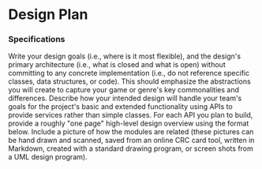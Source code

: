 # Design Plan

### Specifications

Write your design goals (i.e., where is it most flexible), and the design's primary architecture (i.e., what is closed and what is open) without committing to any concrete implementation (i.e., do not reference specific classes, data structures, or code). This should emphasize the abstractions you will create to capture your game or genre's key commonalities and differences. Describe how your intended design will handle your team's goals for the project's basic and extended functionality using APIs to provide services rather than simple classes. For each API you plan to build, provide a roughly "one page" high-level design overview using the format below. Include a picture of how the modules are related (these pictures can be hand drawn and scanned, saved from an online CRC card tool, written in Markdown, created with a standard drawing program, or screen shots from a UML design program).
